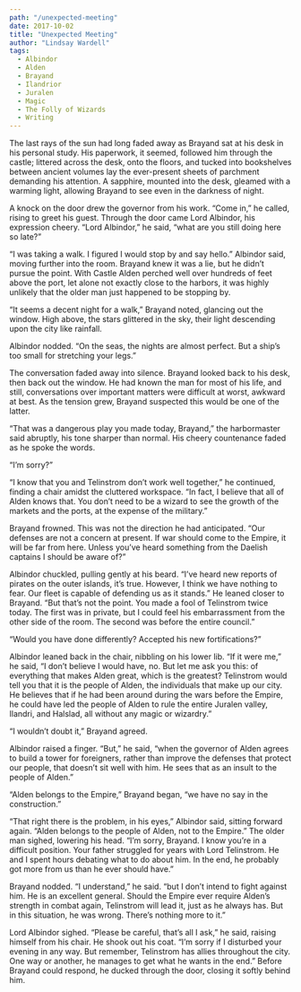 ```yaml
---
path: "/unexpected-meeting"
date: 2017-10-02
title: "Unexpected Meeting"
author: "Lindsay Wardell"
tags:
  - Albindor
  - Alden
  - Brayand
  - Ilandrior
  - Juralen
  - Magic
  - The Folly of Wizards
  - Writing
---
```

The last rays of the sun had long faded away as Brayand sat at his desk in his personal study. His paperwork, it seemed, followed him through the castle; littered across the desk, onto the floors, and tucked into bookshelves between ancient volumes lay the ever-present sheets of parchment demanding his attention. A sapphire, mounted into the desk, gleamed with a warming light, allowing Brayand to see even in the darkness of night.

A knock on the door drew the governor from his work. “Come in,” he called, rising to greet his guest. Through the door came Lord Albindor, his expression cheery. “Lord Albindor,” he said, “what are you still doing here so late?”

“I was taking a walk. I figured I would stop by and say hello.” Albindor said, moving further into the room. Brayand knew it was a lie, but he didn’t pursue the point. With Castle Alden perched well over hundreds of feet above the port, let alone not exactly close to the harbors, it was highly unlikely that the older man just happened to be stopping by.

“It seems a decent night for a walk,” Brayand noted, glancing out the window. High above, the stars glittered in the sky, their light descending upon the city like rainfall.

Albindor nodded. “On the seas, the nights are almost perfect. But a ship’s too small for stretching your legs.”

The conversation faded away into silence. Brayand looked back to his desk, then back out the window. He had known the man for most of his life, and still, conversations over important matters were difficult at worst, awkward at best. As the tension grew, Brayand suspected this would be one of the latter.

“That was a dangerous play you made today, Brayand,” the harbormaster said abruptly, his tone sharper than normal. His cheery countenance faded as he spoke the words.

“I’m sorry?”

“I know that you and Telinstrom don’t work well together,” he continued, finding a chair amidst the cluttered workspace. “In fact, I believe that all of Alden knows that. You don’t need to be a wizard to see the growth of the markets and the ports, at the expense of the military.”

Brayand frowned. This was not the direction he had anticipated. “Our defenses are not a concern at present. If war should come to the Empire, it will be far from here. Unless you’ve heard something from the Daelish captains I should be aware of?”

Albindor chuckled, pulling gently at his beard. “I’ve heard new reports of pirates on the outer islands, it’s true. However, I think we have nothing to fear. Our fleet is capable of defending us as it stands.” He leaned closer to Brayand. “But that’s not the point. You made a fool of Telinstrom twice today. The first was in private, but I could feel his embarrassment from the other side of the room. The second was before the entire council.”

“Would you have done differently? Accepted his new fortifications?”

Albindor leaned back in the chair, nibbling on his lower lib. “If it were me,” he said, “I don’t believe I would have, no. But let me ask you this: of everything that makes Alden great, which is the greatest? Telinstrom would tell you that it is the people of Alden, the individuals that make up our city. He believes that if he had been around during the wars before the Empire, he could have led the people of Alden to rule the entire Juralen valley, Ilandri, and Halslad, all without any magic or wizardry.”

“I wouldn’t doubt it,” Brayand agreed.

Albindor raised a finger. “But,” he said, “when the governor of Alden agrees to build a tower for foreigners, rather than improve the defenses that protect our people, that doesn’t sit well with him. He sees that as an insult to the people of Alden.”

“Alden belongs to the Empire,” Brayand began, “we have no say in the construction.”

“That right there is the problem, in his eyes,” Albindor said, sitting forward again. “Alden belongs to the people of Alden, not to the Empire.” The older man sighed, lowering his head. “I’m sorry, Brayand. I know you’re in a difficult position. Your father struggled for years with Lord Telinstrom. He and I spent hours debating what to do about him. In the end, he probably got more from us than he ever should have.”

Brayand nodded. “I understand,” he said. “but I don’t intend to fight against him. He is an excellent general. Should the Empire ever require Alden’s strength in combat again, Telinstrom will lead it, just as he always has. But in this situation, he was wrong. There’s nothing more to it.”

Lord Albindor sighed. “Please be careful, that’s all I ask,” he said, raising himself from his chair. He shook out his coat. “I’m sorry if I disturbed your evening in any way. But remember, Telinstrom has allies throughout the city. One way or another, he manages to get what he wants in the end.” Before Brayand could respond, he ducked through the door, closing it softly behind him.